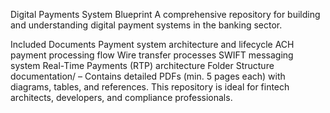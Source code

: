 Digital Payments System Blueprint
A comprehensive repository for building and understanding digital payment systems in the banking sector.

Included Documents
Payment system architecture and lifecycle
ACH payment processing flow
Wire transfer processes
SWIFT messaging system
Real-Time Payments (RTP) architecture
Folder Structure
documentation/ – Contains detailed PDFs (min. 5 pages each) with diagrams, tables, and references.
This repository is ideal for fintech architects, developers, and compliance professionals.
